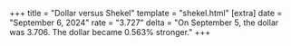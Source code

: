 +++
title = "Dollar versus Shekel"
template = "shekel.html"
[extra]
date = "September  6, 2024"
rate = "3.727"
delta = "On September  5, the dollar was 3.706. The dollar became 0.563% stronger."
+++
